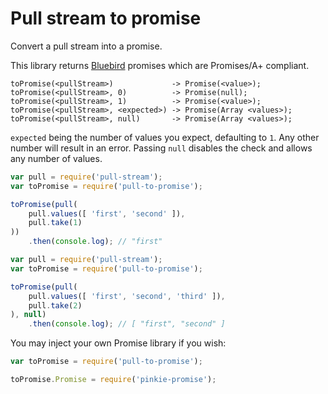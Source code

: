 # Pull stream to promise

Convert a pull stream into a promise.

This library returns [Bluebird](https://github.com/petkaantonov/bluebird/)
promises which are Promises/A+ compliant.

```
toPromise(<pullStream>)				-> Promise(<value>);
toPromise(<pullStream>, 0)			-> Promise(null);
toPromise(<pullStream>, 1)			-> Promise(<value>);
toPromise(<pullStream>, <expected>)	-> Promise(Array <values>);
toPromise(<pullStream>, null)		-> Promise(Array <values>);
```

`expected` being the number of values you expect, defaulting to `1`. Any other
number will result in an error. Passing `null` disables the check and allows
any number of values.

```js
var pull = require('pull-stream');
var toPromise = require('pull-to-promise');

toPromise(pull(
	pull.values([ 'first', 'second' ]),
	pull.take(1)
))
	.then(console.log);	// "first"
```

```js
var pull = require('pull-stream');
var toPromise = require('pull-to-promise');

toPromise(pull(
	pull.values([ 'first', 'second', 'third' ]),
	pull.take(2)
), null)
	.then(console.log);	// [ "first", "second" ]
```

You may inject your own Promise library if you wish:

```js
var toPromise = require('pull-to-promise');

toPromise.Promise = require('pinkie-promise');
```
